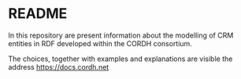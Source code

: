 #  README

In this repository are present information about the modelling of CRM entities in RDF developed within the CORDH consortium.

The choices, together with examples and explanations are visible the address https://docs.cordh.net



